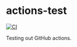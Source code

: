 # actions-test

[![CI](https://github.com/anno4862/actions-test/actions/workflows/blank.yml/badge.svg)](https://github.com/anno4862/actions-test/actions/workflows/blank.yml)

Testing out GitHub actions.
